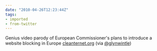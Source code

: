 ```yaml
---
date: "2010-04-26T12:23:44Z"
tags:
- imported
- from-twitter
---
```

Genius video parody of European Commissioner's plans to introduce a website blocking in Europe [cleanternet.org](https://web.archive.org/web/20100425010155/http://cleanternet.org/) (via [@glynwintle](/twitter/#/glynwintle))

